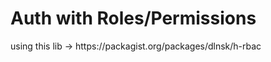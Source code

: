 <h1>Auth with Roles/Permissions</h1>

<p>using this lib -> https://packagist.org/packages/dlnsk/h-rbac</p>
